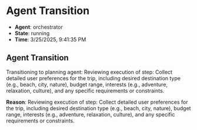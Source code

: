 # Agent Transition

- **Agent**: orchestrator
- **State**: running
- **Time**: 3/25/2025, 9:41:35 PM

## Agent Transition

Transitioning to planning agent: Reviewing execution of step: Collect detailed user preferences for the trip, including desired destination type (e.g., beach, city, nature), budget range, interests (e.g., adventure, relaxation, culture), and any specific requirements or constraints.

**Reason**: Reviewing execution of step: Collect detailed user preferences for the trip, including desired destination type (e.g., beach, city, nature), budget range, interests (e.g., adventure, relaxation, culture), and any specific requirements or constraints.

